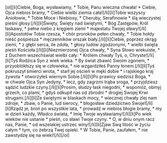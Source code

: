 [ol][li]Ciebie, Boga, wysławiamy, * Tobie, Panu wieczna chwała! * Ciebie, Ojca niebios bramy, * Ciebie wielbi ziemia cała![/li][li]Tobie wszyscy Aniołowie, * Tobie Moce i Niebiosy, * Cheruby, Serafinowie * ślą wieczystej pieśni głosy:[/li][li]Święty, Święty nad świętymi, * Bóg Zastępów, Król łaskawy, * pełne niebo z kręgiem ziemi * majestatu Twojej sławy![/li][li]Apostołów Tobie rzesza, * chór proroków pełen chwały, * Tobie hołdy nieść pośpiesza * męczenników orszak biały.[/li][li]Ciebie, poprzez okrąg ziemi, * z głębi serca, ile zdoła, * głosy ludów zgodzonymi, * wielbi święta pieśń Kościoła.[/li][li]Niezmierzonej Ojca chwały, * Syna Słowo wiekuiste, * z Duchem wszechświat wielbi cały: * Królem chwały Tyś, o, Chryste![/li][li]Tyś Rodzica Syn z wiek wieka. * By świat zbawić Swoim zgonem, * przyoblókłszy się w człowieka, * nie wzgardziłeś Panny łonem.[/li][li]Tyś pokruszył śmierci wrota, * starł jej oścień w męki dobie * i rajskiego kraj żywota * otworzyłeś wiernym Sobie.[/li][li]Po prawicy siedzisz Boga, * w chwale Ojca Syn Jedyny, * lecz, gdy zagrzmi trąba sroga, * przyjdziesz sądzić ludzkie czyny.[/li][li]Prosim, słudzy łask niegodni, * wspomóż, obmyj grzech, co plami, * gdyś odkupił nas od zbrodni * drogiej Swojej Krwi strugami.[/li][li]Ze świętymi w blaskach mocy, * wiecznej chwały zlej nam zdroje, * zbaw, o Panie, lud sierocy, * błogosław dziedzictwo Swoje![/li][li]Rządź je, broń po wszystkie lata, * prowadź w niebios błogie bramy, * my w dzień każdy, Władco świata, * Imię Twoje wysławiamy![/li][li]Po wiek wieków nie ustanie * pieśń, co sławi Twoje czyny. * O, w dniu onym racz nas, Panie, * od wszelakiej ustrzec winy![/li][li]Zjaw Swą litość w życiu całym * tym, co żebrzą Twej opieki. * W Tobie, Panie, zaufałem, * nie zawstydzę się na wieki![/li][/ol]